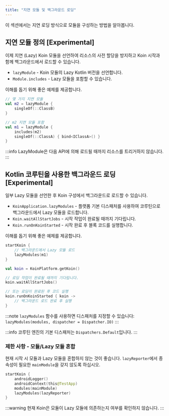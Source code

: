 ```yaml
---
title: "지연 모듈 및 백그라운드 로딩"
---
```

이 섹션에서는 지연 로딩 방식으로 모듈을 구성하는 방법을 알아봅니다.

## 지연 모듈 정의 [Experimental]

이제 지연 (Lazy) Koin 모듈을 선언하여 리소스의 사전 할당을 방지하고 Koin 시작과 함께 백그라운드에서 로드할 수 있습니다.

- `lazyModule` - Koin 모듈의 Lazy Kotlin 버전을 선언합니다.
- `Module.includes` - Lazy 모듈을 포함할 수 있습니다.

이해를 돕기 위해 좋은 예제를 제공합니다.

```kotlin
// 몇 가지 지연 모듈
val m2 = lazyModule {
    singleOf(::ClassB)
}

// m2 지연 모듈 포함
val m1 = lazyModule {
    includes(m2)
    singleOf(::ClassA) { bind<IClassA>() }
}
```

:::info
    LazyModule은 다음 API에 의해 로드될 때까지 리소스를 트리거하지 않습니다.
:::

## Kotlin 코루틴을 사용한 백그라운드 로딩 [Experimental]

일부 Lazy 모듈을 선언한 후 Koin 구성에서 백그라운드로 로드할 수 있습니다.

- `KoinApplication.lazyModules` - 플랫폼 기본 디스패처를 사용하여 코루틴으로 백그라운드에서 Lazy 모듈을 로드합니다.
- `Koin.waitAllStartJobs` - 시작 작업이 완료될 때까지 기다립니다.
- `Koin.runOnKoinStarted` - 시작 완료 후 블록 코드를 실행합니다.

이해를 돕기 위해 좋은 예제를 제공합니다.

```kotlin
startKoin {
    // 백그라운드에서 Lazy 모듈 로드
    lazyModules(m1)
}

val koin = KoinPlatform.getKoin()

// 로딩 작업이 완료될 때까지 기다립니다.
koin.waitAllStartJobs()

// 또는 로딩이 완료된 후 코드 실행
koin.runOnKoinStarted { koin ->
    // 백그라운드 로드 완료 후 실행
}
```

:::note
    `lazyModules` 함수를 사용하면 디스패처를 지정할 수 있습니다: `lazyModules(modules, dispatcher = Dispatcher.IO)`
:::

:::info
    코루틴 엔진의 기본 디스패처는 `Dispatchers.Default`입니다.
:::

### 제한 사항 - 모듈/Lazy 모듈 혼합

현재 시작 시 모듈과 Lazy 모듈을 혼합하지 않는 것이 좋습니다. `lazyReporter`에서 종속성이 필요한 `mainModule`을 갖지 않도록 하십시오.

```kotlin
startKoin {
    androidLogger()
    androidContext(this@TestApp)
    modules(mainModule)
    lazyModules(lazyReporter)
}
```

:::warning
현재 Koin은 모듈이 Lazy 모듈에 의존하는지 여부를 확인하지 않습니다.
:::